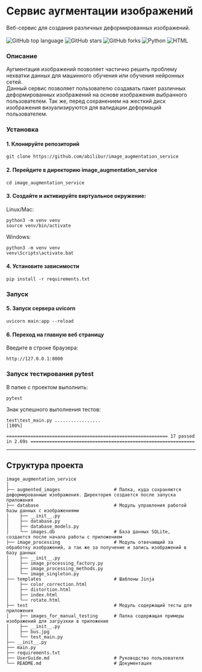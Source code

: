 # Сервис аугментации изображений

Веб-сервис для создания различных деформированных изображений.\
\
![GitHub top language](https://img.shields.io/github/languages/top/abilibur/image_augmentation_service)
![GitHub stars](https://img.shields.io/github/stars/abilibur/image_augmentation_service)
![GitHub forks](https://img.shields.io/github/forks/abilibur/image_augmentation_service)
![Python](https://img.shields.io/badge/-Python-3776AB?style=flat&logo=python&logoColor=white)
![HTML](https://img.shields.io/badge/-HTML-E34F26?style=flat&logo=html5&logoColor=white)

### Описание

Аугментация изображений позволяет частично решить проблему нехватки данных для машинного обучения или обучения нейронных
сетей.\
Данный сервис позволяет пользователю создавать пакет различных деформированных изображений на основе изображения
выбранного пользователем.
Так же, перед сохранением на жесткий диск изображения визуализируются для валидации деформаций пользователем.

### Установка

#### 1. Клонируйте репозиторий

```
git clone https://github.com/abilibur/image_augmentation_service
```

#### 2. Перейдите в директорию image_augmentation_service

```
cd image_augmentation_service
```

#### 3. Создайте и активируйте виртуальное окружение:

Linux/Mac:

```
python3 -m venv venv
source venv/bin/activate 
```

Windows:

```
python3 -m venv venv
venv\Scripts\activate.bat
```

#### 4. Установите зависимости

```
pip install -r requirements.txt
```

### Запуск

#### 5. Запуск сервера uvicorn

```
uvicorn main:app --reload
```

#### 6. Переход на главную веб страницу

Введите в строке браузера:

```
http://127.0.0.1:8000
```

### Запуск тестирования pytest

В папке с проектом выполнить:

```
pytest
```

Знак успешного выполнения тестов:

```
test\test_main.py .................                                                                                                    [100%]

============================================================ 17 passed in 2.69s =============================================================
```

---

## Структура проекта

```
image_augmentation_service
│
├── augmented_images                    # Папка, куда сохраняются деформированные изображения. Директория создается после запуска приложения
├── database                            # Модуль управления работой базы данных c изображениями  
│    ├── __init__.py
│    ├── database.py                    
│    ├── database_models.py             
│    └── images.db                      # База данных SQLite, создается после начала работы с приложением
├── image_processing                    # Модуль отвечающий за обработку изображений, а так же за получение и запись изображений в базу данных      
│    ├── __init__.py
│    ├── image_processing_factory.py    
│    ├── image_processing_methods.py                
│    └── image_singleton.py
├── templates                           # Шаблоны Jinja
│    ├── color_correction.html
│    ├── distortion.html
│    ├── index.html              
│    └── rotate.html
├── test                                # Модуль содержащий тесты для приложения  
│    ├── images_for_manual_testing      # Папка содержащая примеры изображений для загрузкки в приложение
│    ├── __init__.py
│    ├── bus.jpg
│    └── test_main.py
├── __init__.py
├── main.py
├── requirements.txt
├── UserGuide.md                        # Руководство пользователя
└── README.md                           # Документация
```
